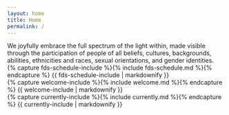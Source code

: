 ```yaml
---
layout: home
title: Home
permalink: /
---
```

<div class="container d-flex justify-content-center">
  <div class="row justify-content-center">
    <div class="col-lg-3 col-md">
      <div class="row">
        <div id="diversity">
          <div>
            We joyfully embrace the full spectrum of the light within, made visible through the participation of people of all beliefs, cultures, backgrounds, abilities, ethnicities and races, sexual orientations, and gender identities.
          </div>
        </div>
      </div>
      {% capture fds-schedule-include %}{% include fds-schedule.md %}{% endcapture %}
      {{ fds-schedule-include | markdownify }}
    </div>
    <div class="col-lg-3 col-md">
      {% capture welcome-include %}{% include welcome.md %}{% endcapture %}
      {{ welcome-include | markdownify }}
    </div>
    <div class="col-lg-6">
      {% capture currently-include %}{% include currently.md %}{% endcapture %}
      {{ currently-include | markdownify }}
    </div>
  </div>
</div>